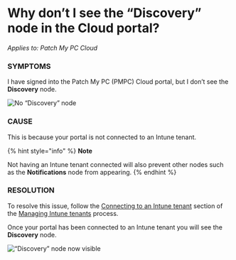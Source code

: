 # Why don’t I see the “Discovery” node in the Cloud portal?

_Applies to: Patch My PC Cloud_

### SYMPTOMS

I have signed into the Patch My PC (PMPC) Cloud portal, but I don’t see the **Discovery** node.

![No “Discovery” node](/_images/image%20%28526%29.png "No \"Discovery\" node")

### CAUSE

This is because your portal is not connected to an Intune tenant.

{% hint style="info" %}
**Note**

Not having an Intune tenant connected will also prevent other nodes such as the **Notifications** node from appearing.
{% endhint %}

### RESOLUTION

To resolve this issue, follow the [Connecting to an Intune tenant](../../cloud-administration/manage-your-environments-in-cloud/manage-cloud-intune-tenants.md#connecting-to-an-intune-tenant) section of the [Managing Intune tenants](../../cloud-administration/manage-your-environments-in-cloud/manage-cloud-intune-tenants.md) process.

Once your portal has been connected to an Intune tenant you will see the **Discovery** node.

![“Discovery” node now visible](/_images/image%20%28527%29.png "\"Discovery\" node now visible")
